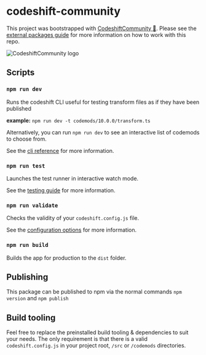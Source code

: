 # codeshift-community

This project was bootstrapped with [CodeshiftCommunity 🚚](https://www.codeshiftcommunity.com/). Please see the [external packages guide](https://www.codeshiftcommunity.com/docs/external-packages) for more information on how to work with this repo.

![CodeshiftCommunity logo](https://www.codeshiftcommunity.com/img/logo.svg)

## Scripts

### `npm run dev`

Runs the codeshift CLI useful for testing transform files as if they have been published

**example:** `npm run dev -t codemods/10.0.0/transform.ts`

Alternatively, you can run `npm run dev` to see an interactive list of codemods to choose from.

See the [cli reference](https://www.codeshiftcommunity.com/docs/cli) for more information.

### `npm run test`

Launches the test runner in interactive watch mode.

See the [testing guide](https://www.codeshiftcommunity.com/docs/testing) for more information.

### `npm run validate`

Checks the validity of your `codeshift.config.js` file.

See the [configuration options](https://www.codeshiftcommunity.com/docs/configuration) for more information.

### `npm run build`

Builds the app for production to the `dist` folder.

## Publishing

This package can be published to npm via the normal commands `npm version` and `npm publish`

## Build tooling

Feel free to replace the preinstalled build tooling & dependencies to suit your needs. The only requirement is that there is a valid `codeshift.config.js` in your project root, `/src` or `/codemods` directories.
